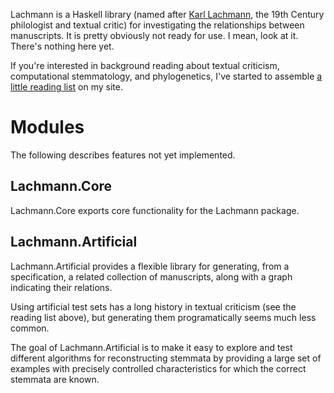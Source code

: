 
Lachmann is a Haskell library (named after [Karl
Lachmann](http://en.wikipedia.org/wiki/Karl_Lachmann), the 19th Century
philologist and textual critic) for investigating the relationships between
manuscripts. It is pretty obviously not ready for use. I mean, look at it.
There's nothing here yet.

If you're interested in background reading about textual criticism,
computational stemmatology, and phylogenetics, I've started to assemble [a
little reading
list](http://chrisyoung.net/reading/computational-stemmatology.html) on my
site.


Modules
========

The following describes features not yet implemented.

Lachmann.Core
-------------

Lachmann.Core exports core functionality for the Lachmann package.


Lachmann.Artificial
-------------------

Lachmann.Artificial provides a flexible library for generating, from a
specification, a related collection of manuscripts, along with a graph
indicating their relations.

Using artificial test sets has a long history in textual criticism (see the
reading list above), but generating them programatically seems much less
common. 

The goal of Lachmann.Artificial is to make it easy to explore and test
different algorithms for reconstructing stemmata by providing a large set of
examples with precisely controlled characteristics for which the correct
stemmata are known.
